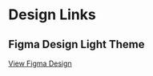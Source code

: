 # Design Links

## Figma Design Light Theme
[View Figma Design](https://www.figma.com/design/bUCRDxk3oCrrHxLUjQD3Up/Untitled?node-id=13-2&t=1o1AZOk2ujfBLNkK-1)
